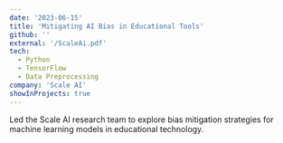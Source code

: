 ```yaml
---
date: '2023-06-15'
title: 'Mitigating AI Bias in Educational Tools'
github: ''
external: '/ScaleAi.pdf'
tech:
  - Python
  - TensorFlow
  - Data Preprocessing
company: 'Scale AI'
showInProjects: true
---
```


Led the Scale AI research team to explore bias mitigation strategies for machine learning models in educational technology.
